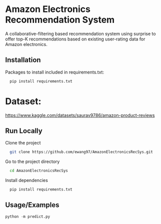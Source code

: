 # Amazon Electronics Recommendation System
A collaborative-filtering based recommendation system using surprise to offer top-K recommendations based on existing user-rating data for Amazon electronics.


## Installation

Packages to install included in requirements.txt:

```bash
  pip install requirements.txt
```
    

# Dataset:
https://www.kaggle.com/datasets/saurav9786/amazon-product-reviews



## Run Locally

Clone the project

```bash
  git clone https://github.com/ewang97/AmazonElectronicsRecSys.git
```

Go to the project directory

```bash
  cd AmazonElectronicsRecSys
```

Install dependencies

```bash
  pip install requirements.txt
```


## Usage/Examples

```python
python -m predict.py

```
